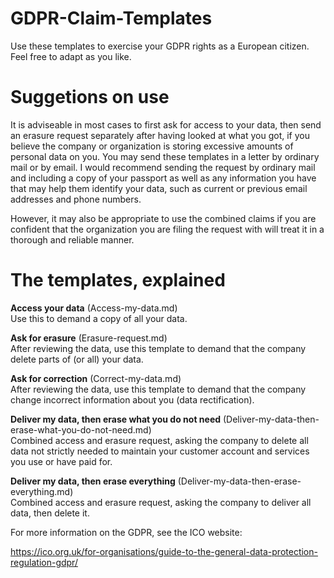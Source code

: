 # GDPR-Claim-Templates
Use these templates to exercise your GDPR rights as a European citizen. Feel free to adapt as you like.

# Suggetions on use
It is adviseable in most cases to first ask for access to your data, then send an erasure request separately after having looked at what you got, if you believe the company or organization is storing excessive amounts of personal data on you. You may send these templates in a letter by ordinary mail or by email. I would recommend sending the request by ordinary mail and including a copy of your passport as well as any information you have that may help them identify your data, such as current or previous email addresses and phone numbers.

However, it may also be appropriate to use the combined claims if you are confident that the organization you are filing the request with will treat it in a thorough and reliable manner.

# The templates, explained
**Access your data** (Access-my-data.md)<br/>
Use this to demand a copy of all your data.

**Ask for erasure** (Erasure-request.md)<br/>
After reviewing the data, use this template to demand that the company delete parts of (or all) your data.

**Ask for correction** (Correct-my-data.md)<br/>
After reviewing the data, use this template to demand that the company change incorrect information about you (data rectification).

**Deliver my data, then erase what you do not need** (Deliver-my-data-then-erase-what-you-do-not-need.md)<br/>
Combined access and erasure request, asking the company to delete all data not strictly needed to maintain your customer account and services you use or have paid for.

**Deliver my data, then erase everything** (Deliver-my-data-then-erase-everything.md)<br/>
Combined access and erasure request, asking the company to deliver all data, then delete it.

For more information on the GDPR, see the ICO website:

https://ico.org.uk/for-organisations/guide-to-the-general-data-protection-regulation-gdpr/
